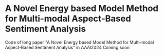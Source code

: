 # A Novel Energy based Model Method for Multi-modal Aspect-Based Sentiment Analysis
Code of long paper "A Novel Energy based Model Method for Multi-modal Aspect-Based Sentiment Analysis" in AAAI2024
Coming soon
